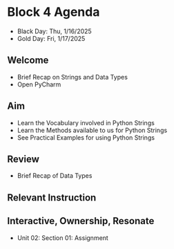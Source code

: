 
# Block 4 Agenda
- Black Day: Thu, 1/16/2025
- Gold Day: Fri, 1/17/2025

## Welcome

- Brief Recap on Strings and Data Types
- Open PyCharm

## Aim

- Learn the Vocabulary involved in Python Strings
- Learn the Methods available to us for Python Strings
- See Practical Examples for using Python Strings

## Review

- Brief Recap of Data Types

## Relevant Instruction

 

## Interactive, Ownership, Resonate

- Unit 02: Section 01: Assignment
